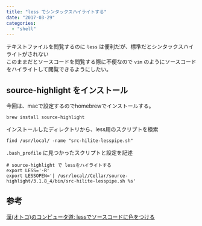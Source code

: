 ```yaml
---
title: "less でシンタックスハイライトする"
date: "2017-03-29"
categories: 
  - "shell"
---
```


テキストファイルを閲覧するのに `less` は便利だが、標準だとシンタックスハイライトがされない  
このままだとソースコードを閲覧する際に不便なので `vim` のようにソースコードをハイライトして閲覧できるようにしたい。

## source-highlight をインストール

今回は、macで設定するのでhomebrewでインストールする。

```
brew install source-highlight
```

インストールしたディレクトリから、less用のスクリプトを検索

```
find /usr/local/ -name "src-hilite-lesspipe.sh"
```

`.bash_profile` に見つかったスクリプトと設定を記述

```
# source-highlight で lessをハイライトする
export LESS='-R'
export LESSOPEN='| /usr/local//Cellar/source-highlight/3.1.8_4/bin/src-hilite-lesspipe.sh %s'
```

## 参考

[漢(オトコ)のコンピュータ道: lessでソースコードに色をつける](http://nippondanji.blogspot.jp/2011/11/less.html)

